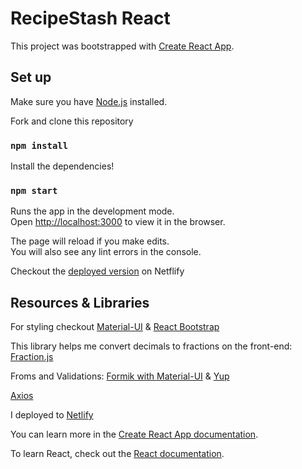 # RecipeStash React

This project was bootstrapped with [Create React App](https://github.com/facebook/create-react-app).


## Set up

Make sure you have [Node.js](https://nodejs.org/en/) installed. 

Fork and clone this repository

### `npm install`

Install the dependencies!

### `npm start`

Runs the app in the development mode.\
Open [http://localhost:3000](http://localhost:3000) to view it in the browser.

The page will reload if you make edits.\
You will also see any lint errors in the console.


Checkout the [deployed version](https://my-recipe-stash.netlify.app/login) on Netflify 

## Resources & Libraries

For styling checkout [Material-UI](https://material-ui.com/) & [React Bootstrap](https://react-bootstrap.github.io/)

This library helps me convert decimals to fractions on the front-end: [Fraction.js](https://github.com/infusion/Fraction.js/)

Froms and Validations: [Formik with Material-UI](https://formik.org/docs/examples/with-material-ui) & [Yup](https://github.com/jquense/yup)

[Axios](https://github.com/axios/axios)

I deployed to [Netlify](https://www.netlify.com/blog/2016/07/22/deploy-react-apps-in-less-than-30-seconds/)

You can learn more in the [Create React App documentation](https://facebook.github.io/create-react-app/docs/getting-started).

To learn React, check out the [React documentation](https://reactjs.org/).


